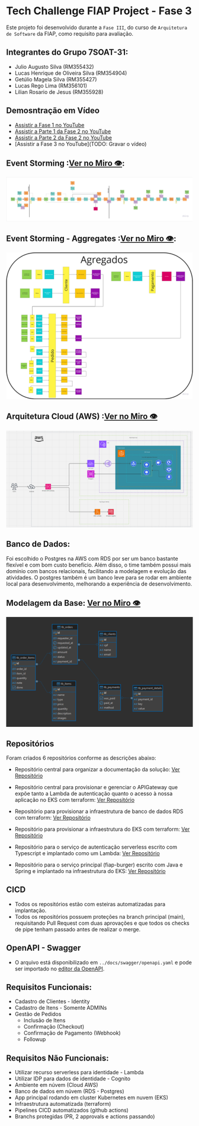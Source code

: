 # Tech Challenge FIAP Project - Fase 3

Este projeto foi desenvolvido durante a `Fase III`, do curso de `Arquitetura de Software` da FIAP, como requisito para avaliação.

## Integrantes do Grupo 7SOAT-31:

- Julio Augusto Silva (RM355432)
- Lucas Henrique de Oliveira Silva (RM354904)
- Getúlio Magela Silva (RM355427)
- Lucas Rego Lima (RM356101)
- Lilian Rosario de Jesus (RM355928)

## Demosntração em Vídeo

- [Assistir a Fase 1 no YouTube](https://www.youtube.com/watch?v=I0tNdblTFDc)
- [Assistir a Parte 1 da Fase 2 no YouTube](https://www.youtube.com/watch?v=r81e0Y-HJx4)
- [Assistir a Parte 2 da Fase 2 no YouTube](https://www.youtube.com/watch?v=cL7ryiqxlvk)
- [Assistir a Fase 3 no YouTube](TODO: Gravar o vídeo)

## Event Storming :[Ver no Miro 👁️](https://miro.com/app/board/uXjVKYNMy0E=/?moveToWidget=3458764595664040196&cot=10):

![Event Storming](../docs/resources/EventStormingEventFlow.png)

## Event Storming - Aggregates :[Ver no Miro 👁️](https://miro.com/app/board/uXjVKYNMy0E=/?moveToWidget=3458764589190621319&cot=14):

![Domain Aggregates](../docs/resources/EventStormingAggregates.png)

## Arquitetura Cloud (AWS) :[Ver no Miro 👁️](https://miro.com/app/board/uXjVKYNMy0E=/?moveToWidget=3458764601113929087&cot=10)

![Arquitetura Cloud (AWS)](../docs/resources/ArchitectureAwsCloud.png)

## Banco de Dados:

Foi escolhido o Postgres na AWS com RDS por ser um banco bastante flexível e com bom custo benefício. Além disso, o time também possui mais domínio com bancos relacionais, facilitando a modelagem e evolução das atividades. O postgres também é um banco leve para se rodar em ambiente local para desenvolvimento, melhorando a experiência de desenvolvimento.

## Modelagem da Base: [Ver no Miro 👁️](https://miro.com/app/board/uXjVKYNMy0E=/?moveToWidget=3458764600308284100&cot=14)

![Modelagem da Base](../docs/resources/DatabaseStructure.png)

## Repositórios

Foram criados 6 repositórios conforme as descrições abaixo:

- Repositório central para organizar a documentação da solução: [Ver Repositório](https://github.com/FIAP-7SOAT-TCG31/.github)

- Repositório central para provisionar e gerenciar o APIGateway que expõe tanto a Lambda de autenticação quanto o acesso à nossa aplicação no EKS com terraform: [Ver Repositório](https://github.com/FIAP-7SOAT-TCG31/fiap-7soat-tcg31-gateway)

- Repositório para provisionar a infraestrutura de banco de dados RDS com terraform: [Ver Repositório](https://github.com/FIAP-7SOAT-TCG31/fiap-7soat-tcg31-database)

- Repositório para provisionar a infraestrutura do EKS com terraform: [Ver Repositório](https://github.com/FIAP-7SOAT-TCG31/fiap-7soat-tcg31-kubernetes)

- Repositório para o serviço de autenticação serverless escrito com Typescript e implantado como um Lambda: [Ver Repositório](https://github.com/FIAP-7SOAT-TCG31/fiap-7soat-tcg31-lambda)

- Repositório para o serviço principal (fiap-burger) escrito com Java e Spring e implantado na infraestrutura do EKS: [Ver Repositório](https://github.com/FIAP-7SOAT-TCG31/fiap-7soat-tcg31-app)

## CICD

- Todos os repositórios estão com esteiras automatizadas para implantação.
- Todos os repositórios possuem proteções na branch principal (main), requisitando Pull Request com duas aprovações e que todos os checks de pipe tenham passado antes de realizar o merge.

## OpenAPI - Swagger

- O arquivo está disponibilizado em `../docs/swagger/openapi.yaml` e pode ser importado no [editor da OpenAPI](https://editor.swagger.io).

## Requisitos Funcionais:

- Cadastro de Clientes - Identity
- Cadastro de Itens - Somente ADMINs
- Gestão de Pedidos
  - Inclusão de Itens
  - Confirmação (Checkout)
  - Confirmação de Pagamento (Webhook)
  - Followup

## Requisitos Não Funcionais:

- Utilizar recurso serverless para identidade - Lambda
- Utilizar IDP para dados de identidade - Cognito
- Ambiente em núvem (Cloud AWS)
- Banco de dados em núvem (RDS - Postgres)
- App principal rodando em cluster Kubernetes em nuvem (EKS)
- Infraestrutura automatizada (terraform)
- Pipelines CICD automatizados (github actions)
- Branchs protegidas (PR, 2 approvals e actions passando)
